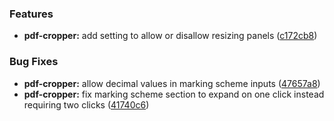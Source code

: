 ### Features

* **pdf-cropper:** add setting to allow or disallow resizing panels ([c172cb8](https://github.com/TheMoonVyy/pdf2cbt/commit/c172cb8309a538ad6be1227b98c8f5a58ea67bf8))


### Bug Fixes

* **pdf-cropper:** allow decimal values in marking scheme inputs ([47657a8](https://github.com/TheMoonVyy/pdf2cbt/commit/47657a85f80839f238298d085ac92eca585da32c))
* **pdf-cropper:** fix marking scheme section to expand on one click instead requiring two clicks ([41740c6](https://github.com/TheMoonVyy/pdf2cbt/commit/41740c64f7801fdeb939a6b56ff8c2050cc154b2))